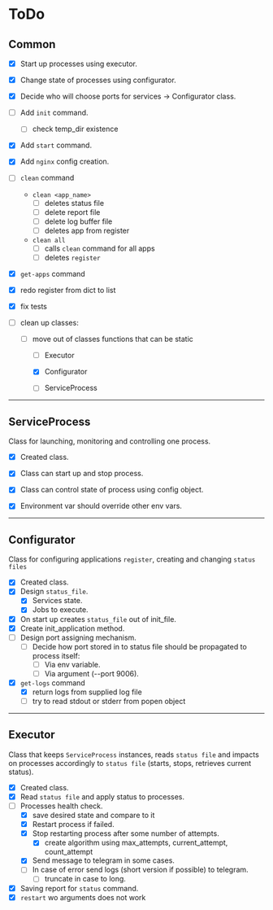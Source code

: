 # ToDo

## Common

- [x] Start up processes using executor.
- [x] Change state of processes using configurator.
- [x] Decide who will choose ports for services -> Configurator class.

- [ ] Add `init` command.
  - [ ] check temp_dir existence
- [x] Add `start` command.
- [x] Add `nginx` config creation.

- [ ] `clean` command
  - `clean <app_name>`
    - [ ] deletes status file
    - [ ] delete report file
    - [ ] delete log buffer file
    - [ ] deletes app from register
  - `clean all`
    - [ ] calls `clean` command for all apps
    - [ ] deletes `register`

- [x] `get-apps` command
- [x] redo register from dict to list
- [x] fix tests
- [ ] clean up classes:
  - [ ] move out of classes functions that can be static
    - [ ] Executor
    - [x] Configurator
    - [ ] ServiceProcess


---
## ServiceProcess
Class for launching, monitoring and controlling one process.
- [x] Created class.
- [x] Class can start up and stop process.
- [x] Class can control state of process using config object.
- [x] Environment var should override other env vars.


---
## Configurator

Class for configuring applications `register`, creating and changing `status files`

- [x] Created class.
- [x] Design `status_file`.
  - [x] Services state.
  - [x] Jobs to execute.
- [x] On start up creates `status_file` out of init_file.
- [x] Create init_application method.
- [ ] Design port assigning mechanism.
  - [ ] Decide how port stored in to status file should be propagated to process itself:
    - [ ] Via env variable.
    - [ ] Via argument (--port 9006).
- [x] `get-logs` command
  - [x] return logs from supplied log file
  - [ ] try to read stdout or stderr from popen object

---
## Executor
Class that keeps `ServiceProcess` instances, reads `status file` and impacts on processes accordingly to `status file` (starts, stops, retrieves current status).

- [x] Created class.
- [x] Read `status file` and apply status to processes.
- [ ] Processes health check.
  - [x] save desired state and compare to it
  - [x] Restart process if failed.
  - [x] Stop restarting process after some number of attempts.
    - [x] create algorithm using max_attempts, current_attempt, count_attempt
  - [x] Send message to telegram in some cases.
  - [ ] In case of error send logs (short version if possible) to telegram.
    - [ ] truncate in case to long.
- [x] Saving report for `status` command.
- [x] `restart` wo arguments does not work
